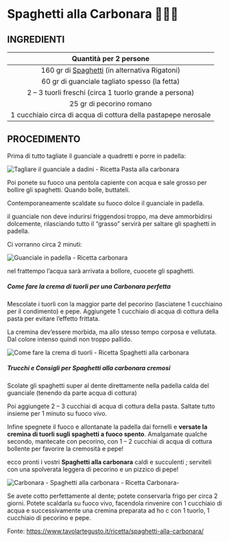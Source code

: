 # Spaghetti alla Carbonara :bacon::cheese::egg:



## **INGREDIENTI**

|                    Quantità per 2 persone                    |
| :----------------------------------------------------------: |
| 160 gr di [Spaghetti](https://amzn.to/33owJ8l) (in alternativa Rigatoni) |
|        60 gr di guanciale tagliato spesso (la fetta)         |
|    2 – 3 tuorli freschi (circa 1 tuorlo grande a persona)    |
|                   25 gr di pecorino romano                   |
| 1 cucchiaio circa di acqua di cottura della pastapepe nerosale |



## **PROCEDIMENTO**



Prima di tutto tagliate il guanciale a quadretti e porre in padella:

![Tagliare il guanciale a dadini - Ricetta Pasta alla carbonara](https://www.tavolartegusto.it/wp/wp-content/uploads/2020/03/Tagliare-il-guanciale-a-dadini-Ricetta-Pasta-alla-carbonara.jpg)

Poi ponete su fuoco una pentola capiente con acqua e sale grosso per bollire gli spaghetti. Quando bolle, buttateli.

Contemporaneamente scaldate su fuoco dolce il guanciale in padella.

il guanciale non deve indurirsi friggendosi troppo, ma deve ammorbidirsi dolcemente, rilasciando tutto il “grasso” servirà per saltare gli spaghetti in padella.

Ci vorranno circa 2 minuti:

![Guanciale in padella - Ricetta carbonara](https://www.tavolartegusto.it/wp/wp-content/uploads/2020/03/Guanciale-in-padella-Ricetta-carbonara.jpg)

nel frattempo l’acqua sarà arrivata a bollore, cuocete gli spaghetti.



##### Come fare la crema di tuorli per una Carbonara perfetta

Mescolate i tuorli con la maggior parte del pecorino (lasciatene 1 cucchiaino per il condimento) e pepe. Aggiungete 1 cucchiaio di acqua di cottura della pasta per evitare l’effetto frittata.

La cremina dev’essere morbida, ma allo stesso tempo corposa e vellutata. Dal colore intenso quindi non troppo pallido.

![Come fare la crema di tuorli - Ricetta Spaghetti alla carbonara](https://www.tavolartegusto.it/wp/wp-content/uploads/2020/03/Come-fare-la-crema-di-tuorli-Ricetta-Spaghetti-alla-carbonara.jpg)

##### Trucchi e Consigli per Spaghetti alla carbonara cremosi

Scolate gli spaghetti super al dente direttamente nella padella calda del guanciale (tenendo da parte acqua di cottura)

Poi aggiungete 2 – 3 cucchiai di acqua di cottura della pasta. Saltate tutto insieme per 1 minuto su fuoco vivo.

Infine spegnete il fuoco e allontanate la padella dai fornelli e **versate la cremina di tuorli sugli spaghetti a fuoco spento**. Amalgamate qualche secondo, mantecate con pecorino, con 1 – 2 cucchiai di acqua di cottura bollente per favorire la cremosità e pepe!

ecco pronti i vostri **Spaghetti alla carbonara** caldi e succulenti ; serviteli con una spolverata leggera di pecorino e un pizzico di pepe!

![Carbonara - Spaghetti alla carbonara - Ricetta Carbonara-](https://www.tavolartegusto.it/wp/wp-content/uploads/2020/03/Carbonara-Spaghetti-alla-carbonara-Ricetta-Carbonara-.jpg)

Se avete cotto perfettamente al dente; potete conservarla frigo per circa 2 giorni. Potete scaldarla su fuoco vivo, facendola rinvenire con 1 cucchiaio di acqua e successivamente una cremina preparata ad ho c con 1 tuorlo, 1 cucchiaio di pecorino e pepe.



Fonte: https://www.tavolartegusto.it/ricetta/spaghetti-alla-carbonara/

